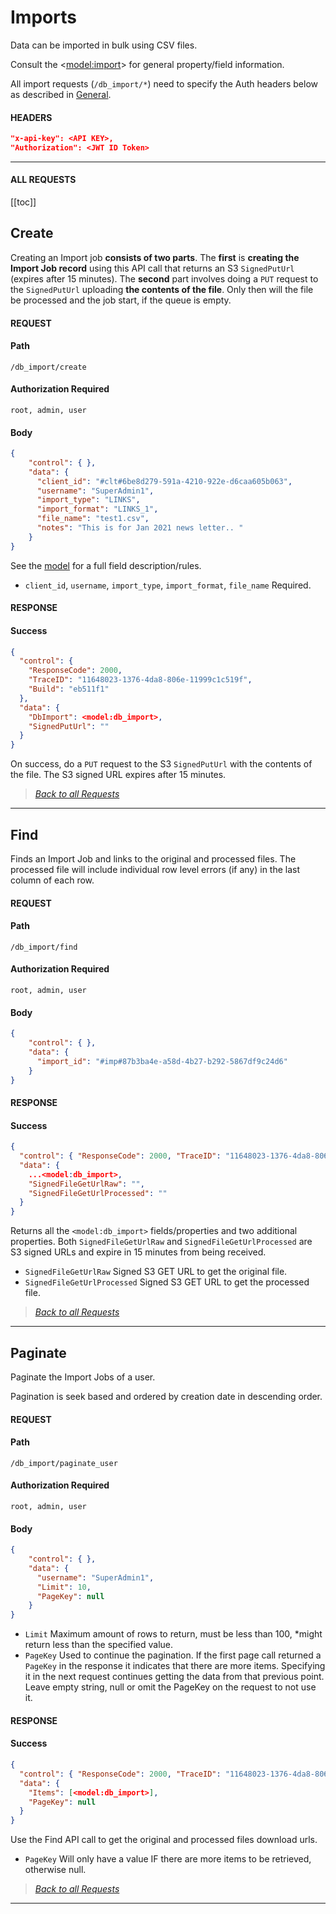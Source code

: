 # Imports

Data can be imported in bulk using CSV files.

Consult the <[model:import](model.html#import)> for general property/field information.

All import requests (`/db_import/*`) need to specify the Auth headers below as described in [General](./#authentication).

#### HEADERS
```json
"x-api-key": <API KEY>,
"Authorization": <JWT ID Token>
```

----
#### ALL REQUESTS

[[toc]]


## Create

Creating an Import job **consists of two parts**. The **first** is **creating the Import Job record** using this API call that 
returns an S3 `SignedPutUrl` (expires after 15 minutes). The **second** part involves doing a `PUT` request to the `SignedPutUrl` uploading **the contents of 
the file**. Only then will the file be processed and the job start,  if the queue is empty.

#### REQUEST
#### Path
```
/db_import/create
```

#### Authorization Required
```
root, admin, user
```

#### Body

```json
{
    "control": { },
    "data": {
      "client_id": "#clt#6be8d279-591a-4210-922e-d6caa605b063",
      "username": "SuperAdmin1",
      "import_type": "LINKS",
      "import_format": "LINKS_1",
      "file_name": "test1.csv",
      "notes": "This is for Jan 2021 news letter.. "
    }
}
```

See the [model](model.html#import) for a full field description/rules.

- `client_id`, `username`, `import_type`, `import_format`, `file_name` Required.

#### RESPONSE

#### Success

```json
{
  "control": {
    "ResponseCode": 2000,
    "TraceID": "11648023-1376-4da8-806e-11999c1c519f",
    "Build": "eb511f1"
  },
  "data": {
    "DbImport": <model:db_import>,
    "SignedPutUrl": ""
  }
}
```

On success, do a `PUT` request to the S3 `SignedPutUrl` with the contents of the file. The S3 signed URL expires after 15 minutes.

> *[Back to all Requests](#import)*
---------------


## Find

Finds an Import Job and links to the original and processed files. The processed file will include individual row level
errors (if any) in the last column of each row.

#### REQUEST

#### Path
```
/db_import/find
```

#### Authorization Required
```
root, admin, user
```

#### Body

```json
{
    "control": { },
    "data": {
      "import_id": "#imp#87b3ba4e-a58d-4b27-b292-5867df9c24d6"
    }
}
```

#### RESPONSE

#### Success
```json
{
  "control": { "ResponseCode": 2000, "TraceID": "11648023-1376-4da8-806e-11999c1c519f", "Build": "eb511f1" },
  "data": {
    ...<model:db_import>,
    "SignedFileGetUrlRaw": "",
    "SignedFileGetUrlProcessed": ""
  }
}
```

Returns all the `<model:db_import>` fields/properties and two additional properties. 
Both `SignedFileGetUrlRaw` and `SignedFileGetUrlProcessed` are S3 signed URLs and expire in 15 minutes from being received.  

- `SignedFileGetUrlRaw` Signed S3 GET URL to get the original file.
- `SignedFileGetUrlProcessed` Signed S3 GET URL to get the processed file.

> *[Back to all Requests](#imports)*
---------------












## Paginate

Paginate the Import Jobs of a user.

Pagination is seek based and ordered by creation date in descending order.

#### REQUEST

#### Path
```
/db_import/paginate_user
```

#### Authorization Required
```
root, admin, user
```

#### Body

```json
{
    "control": { },
    "data": {
      "username": "SuperAdmin1",
      "Limit": 10,
      "PageKey": null
    }
}
```

- `Limit` Maximum amount of rows to return, must be less than 100, *might return less than the specified value.
- `PageKey` Used to continue the pagination. If the first page call returned a `PageKey` in the response it indicates that
  there are more items. Specifying it in the next request continues getting the data from that previous point.
  Leave empty string, null or omit the PageKey on the request to not use it.
  
#### RESPONSE

#### Success
```json
{
  "control": { "ResponseCode": 2000, "TraceID": "11648023-1376-4da8-806e-11999c1c519f", "Build": "eb511f1" },
  "data": {
    "Items": [<model:db_import>],
    "PageKey": null
  }
}
```

Use the Find API call to get the original and processed files download urls.

- `PageKey` Will only have a value IF there are more items to be retrieved, otherwise null.

> *[Back to all Requests](#imports)*
---------------
